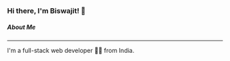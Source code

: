 ### Hi there, I'm Biswajit! 👋

##### About Me
---

I'm a full-stack web developer :man_technologist: from India.


